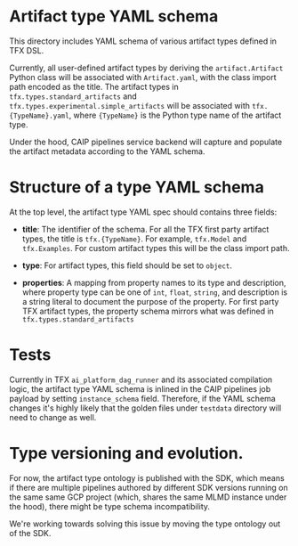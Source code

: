 # Artifact type YAML schema

This directory includes YAML schema of various artifact types defined in TFX
DSL.

Currently, all user-defined artifact types by deriving the `artifact.Artifact`
Python class will be associated with `Artifact.yaml`, with the class import path
encoded as the title. The artifact types in
`tfx.types.standard_artifacts` and `tfx.types.experimental.simple_artifacts`
will be associated with `tfx.{TypeName}.yaml`, where `{TypeName}` is the Python
type name of the artifact type.

Under the hood, CAIP pipelines service backend will capture and populate the
artifact metadata according to the YAML schema.

# Structure of a type YAML schema
At the top level, the artifact type YAML spec should contains three fields:

- **title**: The identifier of the schema. For all the TFX first party artifact
types, the title is `tfx.{TypeName}`. For example, `tfx.Model` and
`tfx.Examples`. For custom artifact types this will be the class import path.

- **type**: For artifact types, this field should be set to `object`.

- **properties**: A mapping from property names to its type and description,
where property type can be one of `int`, `float`, `string`, and description is
a string literal to document the purpose of the property. For first party TFX
artifact types, the property schema mirrors what was defined in
`tfx.types.standard_artifacts`

# Tests
Currently in TFX `ai_platform_dag_runner` and its associated compilation logic,
the artifact type YAML schema is inlined in the CAIP pipelines job payload by
setting `instance_schema` field. Therefore, if the YAML schema changes it's
highly likely that the golden files under `testdata` directory will need to
change as well.

# Type versioning and evolution.
For now, the artifact type ontology is published with the SDK, which means if
there are multiple pipelines authored by different SDK versions running on the
same same GCP project (which, shares the same MLMD instance under the hood),
there might be type schema incompatibility.

We're working towards solving this issue by moving the type ontology out of the
SDK.
